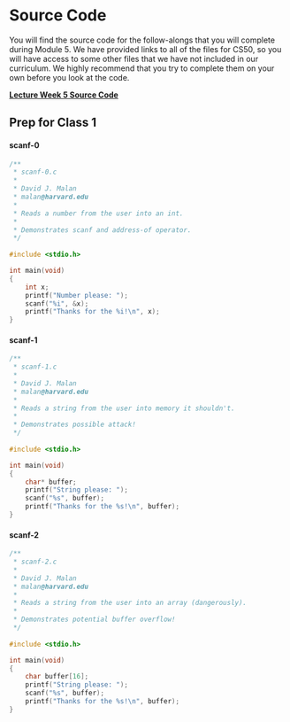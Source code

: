 # Source Code
You will find the source code for the follow-alongs that you will complete during Module 5.  We have provided links to all of the files for CS50, so you will have access to some other files that we have not included in our curriculum. We highly recommend that you try to complete them on your own before you look at the code.  

<a href="http://cdn.cs50.net/2015/fall/lectures/5/m/src5m/" target="_blank"><b>Lecture Week 5 Source Code</b></a>

## Prep for Class 1

#### scanf-0

```c
/**
 * scanf-0.c
 *
 * David J. Malan
 * malan@harvard.edu
 *
 * Reads a number from the user into an int.
 *
 * Demonstrates scanf and address-of operator.
 */
       
#include <stdio.h>

int main(void)
{
    int x;
    printf("Number please: ");
    scanf("%i", &x);
    printf("Thanks for the %i!\n", x);
}
```
#### scanf-1

```c
/**
 * scanf-1.c
 *
 * David J. Malan
 * malan@harvard.edu
 *
 * Reads a string from the user into memory it shouldn't.
 *
 * Demonstrates possible attack!
 */
       
#include <stdio.h>

int main(void)
{
    char* buffer;
    printf("String please: ");
    scanf("%s", buffer);
    printf("Thanks for the %s!\n", buffer);
}
```
#### scanf-2

```c
/**
 * scanf-2.c
 *
 * David J. Malan
 * malan@harvard.edu
 *
 * Reads a string from the user into an array (dangerously).
 *
 * Demonstrates potential buffer overflow!
 */
       
#include <stdio.h>

int main(void)
{
    char buffer[16];
    printf("String please: ");
    scanf("%s", buffer);
    printf("Thanks for the %s!\n", buffer);
}
```









